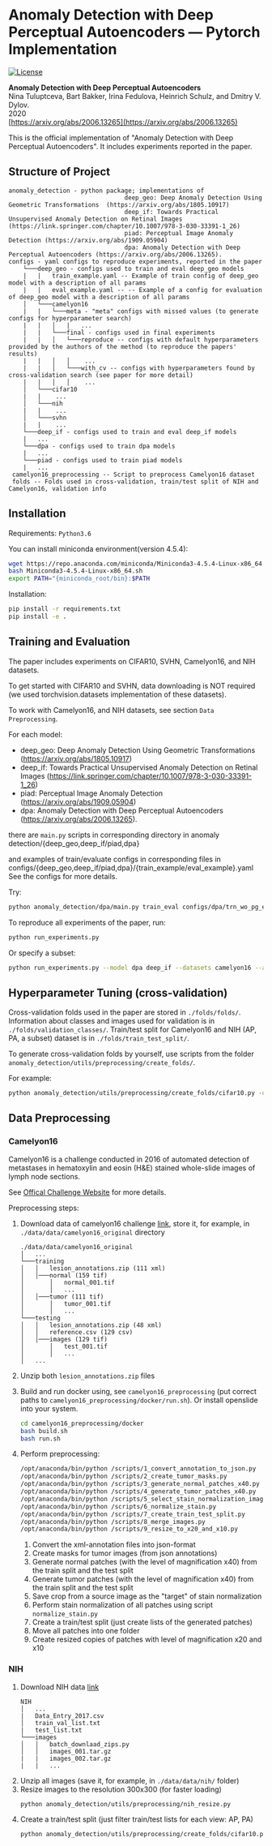 # Anomaly Detection with Deep Perceptual Autoencoders — Pytorch Implementation

[![License][license-shield]][license-url]

**Anomaly Detection with Deep Perceptual Autoencoders**<br>
Nina Tuluptceva, Bart Bakker, Irina Fedulova, Heinrich Schulz, and Dmitry V. Dylov.<br>
2020<br>
[https://arxiv.org/abs/2006.13265](https://arxiv.org/abs/2006.13265)

[comment]: <> (*Anomaly detection is the problem of recognizing abnormal inputs based on the seen examples of normal data. Despite recent advances of deep learning in recognizing image anomalies, these methods still prove incapable of handling complex images, such as those encountered in the medical domain. Barely visible abnormalities in chest X-rays or metastases in lymph nodes on the scans of the pathology slides resemble normal images and are very difficult to detect. To address this problem, we introduce a new powerful method of image anomaly detection. It relies on the classical autoencoder approach with a re-designed training pipeline to handle high-resolution, complex images, and a robust way of computing an image abnormality score. We revisit the very problem statement of fully unsupervised anomaly detection, where no abnormal examples are provided during the model setup. We propose to relax this unrealistic assumption by using a very small number of anomalies of confined variability merely to initiate the search of hyperparameters of the model. We evaluate our solution on natural image datasets with a known benchmark, as well as on two medical datasets containing radiology and digital pathology images. The proposed approach suggests a new strong baseline for image anomaly detection and outperforms state-of-the-art approaches in complex pattern analysis tasks.*)

This is the official implementation of "Anomaly Detection with Deep Perceptual Autoencoders". 
It includes experiments reported in the paper.

## Structure of Project 
    anomaly_detection - python package; implementations of 
                                    deep_geo: Deep Anomaly Detection Using Geometric Transformations  (https://arxiv.org/abs/1805.10917)
                                    deep_if: Towards Practical Unsupervised Anomaly Detection on Retinal Images (https://link.springer.com/chapter/10.1007/978-3-030-33391-1_26)
                                    piad: Perceptual Image Anomaly Detection (https://arxiv.org/abs/1909.05904)
                                    dpa: Anomaly Detection with Deep Perceptual Autoencoders (https://arxiv.org/abs/2006.13265).    
    configs - yaml configs to reproduce experiments, reported in the paper
        └───deep_geo - configs used to train and eval deep_geo models
        |   |   train_example.yaml -- Example of train config of deep_geo model with a description of all params
        |   |   eval_example.yaml -- -- Example of a config for evaluation of deep_geo model with a description of all params
        │   └───camelyon16
        |   |   └───meta - "meta" configs with missed values (to generate configs for hyperparameter search)
        |   |   │   |   ...
        |   |   └───final - configs used in final experiments
        |   |   │   └───reproduce -- configs with default hyperparameters provided by the authors of the method (to reproduce the papers' results)
        |   |   │   │    ... 
        |   |   │   └───with_cv -- configs with hyperparameters found by cross-validation search (see paper for more detail)
        |   |   │   │    ...
        │   └───cifar10
        |   |    ...
        │   └───nih 
        |   |    ...
        │   └───svhn
        |   |    ...
        └───deep_if - configs used to train and eval deep_if models
        |   ...
        └───dpa - configs used to train dpa models
        |   ...
        └───piad - configs used to train piad models
        |   ...
     camelyon16_preprocessing -- Script to preprocess Camelyon16 dataset
     folds -- Folds used in cross-validation, train/test split of NIH and Camelyon16, validation info 
     
## Installation 

Requirements: `Python3.6`
 
You can install miniconda environment(version 4.5.4):
```bash
wget https://repo.anaconda.com/miniconda/Miniconda3-4.5.4-Linux-x86_64.sh
bash Miniconda3-4.5.4-Linux-x86_64.sh
export PATH="{miniconda_root/bin}:$PATH
```

Installation:
```bash
pip install -r requirements.txt
pip install -e .
```

## Training and Evaluation 

The paper includes experiments on CIFAR10, SVHN, Camelyon16, and NIH datasets. 

To get started with CIFAR10 and SVHN, data downloading is NOT required
(we used torchvision.datasets implementation of these datasets).

To work with Camelyon16, and NIH datasets, see section `Data Preprocessing`.

For each model: 
* deep_geo: Deep Anomaly Detection Using Geometric Transformations  (https://arxiv.org/abs/1805.10917)
* deep_if: Towards Practical Unsupervised Anomaly Detection on Retinal Images (https://link.springer.com/chapter/10.1007/978-3-030-33391-1_26)
* piad: Perceptual Image Anomaly Detection (https://arxiv.org/abs/1909.05904)
* dpa: Anomaly Detection with Deep Perceptual Autoencoders (https://arxiv.org/abs/2006.13265).    

there are `main.py` scripts in corresponding directory in anomaly detection/{deep_geo,deep_if/piad,dpa}

and examples of train/evaluate configs in corresponding files in configs/{deep_geo,deep_if/piad,dpa}/{train_example/eval_example}.yaml
See the configs for more details. 


Try:
```bash
python anomaly_detection/dpa/main.py train_eval configs/dpa/trn_wo_pg_example.yaml configs/dpa/eval_wo_pg_example.yaml
```

To reproduce all experiments of the paper, run:

```bash
python run_experiments.py
```

Or specify a subset:
```bash
python run_experiments.py --model dpa deep_if --datasets camelyon16 --ablation
```


##  Hyperparameter Tuning (cross-validation) 

Cross-validation folds used in the paper are stored in `./folds/folds/`.
Information about classes and images used for validation is in `./folds/validation_classes/`.
Train/test split for Camelyon16 and NIH (AP, PA, a subset) dataset is in `./folds/train_test_split/`.

To generate cross-validation folds by yourself, use scripts from the folder ` anomaly_detection/utils/preprocessing/create_folds/`.

For example:
```bash
python anomaly_detection/utils/preprocessing/create_folds/cifar10.py -o ./my_folds/folds -n 3
```

## Data Preprocessing 

### Camelyon16

Camelyon16 is a challenge conducted in 2016 of automated detection of metastases 
in hematoxylin and eosin (H&E) stained whole-slide images of lymph node sections.

See [Offical Challenge Website](https://camelyon16.grand-challenge.org) for more details. 

Preprocessing steps:

1. Download data of camelyon16 challenge [link](https://camelyon16.grand-challenge.org/Data/), 
 store it, for example,  in `./data/data/camelyon16_original` directory
    ```
    ./data/data/camelyon16_original
    │   ...
    └───training
    │   │   lesion_annotations.zip (111 xml)
    │   │───normal (159 tif)
    │       │   normal_001.tif
    │       │   ...
    │   │───tumor (111 tif)
    │       │   tumor_001.tif
    │       │   ...
    └───testing
    │   │   lesion_annotations.zip (48 xml)
    │   │   reference.csv (129 csv)
    │   │───images (129 tif)
    │       │   test_001.tif
    │       │   ...
    │   ...
    ```
2. Unzip both `lesion_annotations.zip` files
3. Build and run docker using, see `camelyon16_preprocessing` (put correct paths to `camelyon16_preprocessing/docker/run.sh`).
Or install openslide into your system.
    ```bash 
    cd camelyon16_preprocessing/docker
    bash build.sh
    bash run.sh
    ```
4. Perform preprocessing:
    ```bash
    /opt/anaconda/bin/python /scripts/1_convert_annotation_to_json.py
    /opt/anaconda/bin/python /scripts/2_create_tumor_masks.py
    /opt/anaconda/bin/python /scripts/3_generate_normal_patches_x40.py
    /opt/anaconda/bin/python /scripts/4_generate_tumor_patches_x40.py
    /opt/anaconda/bin/python /scripts/5_select_stain_normalization_image.py
    /opt/anaconda/bin/python /scripts/6_normalize_stain.py
    /opt/anaconda/bin/python /scripts/7_create_train_test_split.py
    /opt/anaconda/bin/python /scripts/8_merge_images.py
    /opt/anaconda/bin/python /scripts/9_resize_to_x20_and_x10.py
    ```

    1. Convert the xml-annotation files into json-format
    2. Create masks for tumor images (from json annotations)
    3. Generate normal patches (with the level of magnification x40) from the train split and the test split
    4. Generate tumor patches (with the level of magnification x40) from the train split and the test split
    5. Save crop from a source image as the "target" of stain normalization
    6. Perform stain normalization of all patches using script `normalize_stain.py`
    7. Create a train/test split (just create lists of the generated patches)
    8. Move all patches into one folder
    9. Create resized copies of patches with level of magnification x20 and x10



### NIH 

1. Download NIH data [link](https://nihcc.app.box.com/v/ChestXray-NIHCC)
    ```
    NIH
    │   ... 
    |   Data_Entry_2017.csv
    │	train_val_list.txt
    |   test_list.txt
    └───images
    │   │   batch_downlaad_zips.py 
    │   │   images_001.tar.gz
    |   |   images_002.tar.gz
    |   |   ...
    ```
2. Unzip all images (save it, for example, in `./data/data/nih/` folder)
3. Resize images to the resolution 300x300 (for faster loading) 
    ```bash 
    python anomaly_detection/utils/preprocessing/nih_resize.py
    ```
4. Create a train/test split (just filter train/test lists for each view: AP, PA)
    ```bash 
    python anomaly_detection/utils/preprocessing/create_folds/cifar10.py [-h] -i CIFAR10_ROOT -o OUTPUT_ROOT [-n N_FOLDS]
    ```

<!-- MARKDOWN LINKS & IMAGES -->
<!-- https://www.markdownguide.org/basic-syntax/#reference-style-links -->
[license-shield]: https://img.shields.io/badge/License-Apache%202.0-blue.svg
[license-url]: https://github.com/ninatu/mood_challenge/blob/master/LICENSE
